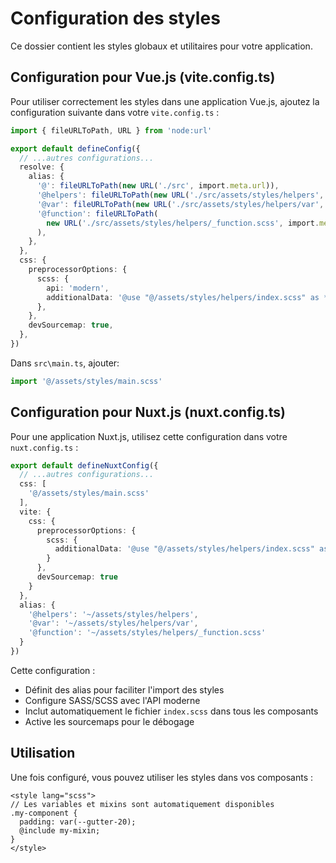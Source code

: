# Configuration des styles

Ce dossier contient les styles globaux et utilitaires pour votre application.

## Configuration pour Vue.js (vite.config.ts)

Pour utiliser correctement les styles dans une application Vue.js, ajoutez la configuration suivante dans votre `vite.config.ts` :

```typescript
import { fileURLToPath, URL } from 'node:url'

export default defineConfig({
  // ...autres configurations...
  resolve: {
    alias: {
      '@': fileURLToPath(new URL('./src', import.meta.url)),
      '@helpers': fileURLToPath(new URL('./src/assets/styles/helpers', import.meta.url)),
      '@var': fileURLToPath(new URL('./src/assets/styles/helpers/var', import.meta.url)),
      '@function': fileURLToPath(
        new URL('./src/assets/styles/helpers/_function.scss', import.meta.url),
      ),
    },
  },
  css: {
    preprocessorOptions: {
      scss: {
        api: 'modern',
        additionalData: '@use "@/assets/styles/helpers/index.scss" as *;',
      },
    },
    devSourcemap: true,
  },
})
```
Dans `src\main.ts`, ajouter:
```typescript
import '@/assets/styles/main.scss'
```

## Configuration pour Nuxt.js (nuxt.config.ts)

Pour une application Nuxt.js, utilisez cette configuration dans votre `nuxt.config.ts` :

```typescript
export default defineNuxtConfig({
  // ...autres configurations...
  css: [
    '@/assets/styles/main.scss'
  ],
  vite: {
    css: {
      preprocessorOptions: {
        scss: {
          additionalData: '@use "@/assets/styles/helpers/index.scss" as *;'
        }
      },
      devSourcemap: true
    }
  },
  alias: {
    '@helpers': '~/assets/styles/helpers',
    '@var': '~/assets/styles/helpers/var',
    '@function': '~/assets/styles/helpers/_function.scss'
  }
})
```

Cette configuration :
- Définit des alias pour faciliter l'import des styles
- Configure SASS/SCSS avec l'API moderne
- Inclut automatiquement le fichier `index.scss` dans tous les composants
- Active les sourcemaps pour le débogage

## Utilisation

Une fois configuré, vous pouvez utiliser les styles dans vos composants :

```vue
<style lang="scss">
// Les variables et mixins sont automatiquement disponibles
.my-component {
  padding: var(--gutter-20);
  @include my-mixin;
}
</style>
```